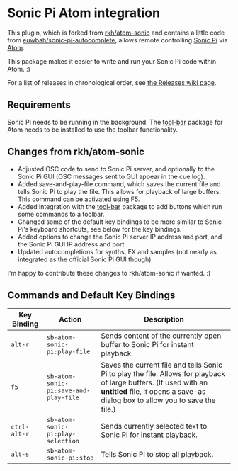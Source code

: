 # Sonic Pi Atom integration

This plugin, which is forked from [rkh/atom-sonic](https://github.com/rkh/atom-sonic) and contains a little code from [euwbah/sonic-pi-autocomplete](https://github.com/euwbah/sonic-pi-autocomplete), allows remote controlling [Sonic Pi](http://sonic-pi.net/) via [Atom](https://atom.io/).

This package makes it easier to write and run your Sonic Pi code within Atom. :)

For a list of releases in chronological order, see [the Releases wiki page](https://github.com/SunderB/sb-atom-sonic-pi/wiki/Releases).

## Requirements

Sonic Pi needs to be running in the background.
The [tool-bar](https://atom.io/packages/tool-bar) package for Atom needs to be installed to use the toolbar functionality.

## Changes from rkh/atom-sonic
* Adjusted OSC code to send to Sonic Pi server, and optionally to the Sonic Pi GUI (OSC messages sent to GUI appear in the cue log).
* Added save-and-play-file command, which saves the current file and tells Sonic Pi to play the file. This allows for playback of large buffers. This command can be activated using F5.
* Added integration with the [tool-bar](https://atom.io/packages/tool-bar) package to add buttons which run some commands to a toolbar.
* Changed some of the default key bindings to be more similar to Sonic Pi's keyboard shortcuts, see below for the key bindings.
* Added options to change the Sonic Pi server IP address and port, and the Sonic Pi GUI IP address and port.
* Updated autocompletions for synths, FX and samples (not nearly as integrated as the official Sonic Pi GUI though)

I'm happy to contribute these changes to rkh/atom-sonic if wanted. :)

## Commands and Default Key Bindings

 Key Binding  | Action                                | Description
--------------|---------------------------------------|-----------------
 `alt-r`      | `sb-atom-sonic-pi:play-file`          | Sends content of the currently open buffer to Sonic Pi for instant playback.
 `f5`         | `sb-atom-sonic-pi:save-and-play-file` | Saves the current file and tells Sonic Pi to play the file. Allows for playback of large buffers. (If used with an **untitled** file, it opens a save-as dialog box to allow you to save the file.)
 `ctrl-alt-r` | `sb-atom-sonic-pi:play-selection`     | Sends currently selected text to Sonic Pi for instant playback.
 `alt-s`      | `sb-atom-sonic-pi:stop`               | Tells Sonic Pi to stop all playback.
